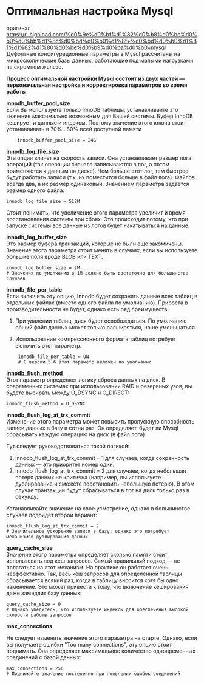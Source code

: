 # Оптимальная настройка Mysql
оригинал 
https://ruhighload.com/%d0%9e%d0%bf%d1%82%d0%b8%d0%bc%d0%b0%d0%bb%d1%8c%d0%bd%d0%b0%d1%8f+%d0%bd%d0%b0%d1%81%d1%82%d1%80%d0%be%d0%b9%d0%ba%d0%b0+mysql  
Дефолтные конфигурационные параметры в Mysql рассчитаны на микроскопические базы данных, работающие под малыми нагрузками на скромном железе.

**Процесс оптимальной настройки Mysql состоит из двух частей — первоначальная настройка и корректировка параметров во время работы**

**innodb_buffer_pool_size**   
Если Вы используете только InnoDB таблицы, устанавливайте это значение максимально возможным для Вашей системы. Буфер InnoDB кеширует и данные и индексы. Поэтому значение этого ключа стоит устанавливать в 70%...80% всей доступной памяти  

        innodb_buffer_pool_size = 24G

**innodb_log_file_size**  
Эта опция влияет на скорость записи. Она устанавливает размер лога операций (так операции сначала записываются в лог, а потом применяются к данным на диске). Чем больше этот лог, тем быстрее будут работать записи (т.к. их поместится больше в файл лога). Файлов всегда два, а их размер одинаковый. Значением параметра задается размер одного файла: 

    innodb_log_file_size = 512M

Стоит понимать, что увеличение этого параметра увеличит и время восстановления системы при сбоях. Это происходит потому, что при запуске системы все данные из логов будет накатываться на данные. 

**innodb_log_buffer_size**  
Это размер буфера транзакций, которые не были еще закомичены. Значение этого параметра стоит менять в случаях, если вы используете большие поля вроде BLOB или TEXT.

    innodb_log_buffer_size = 2M
    # Значения по умолчанию в 1М должно быть достаточно для большинства случаев 

**innodb_file_per_table**  
Если включить эту опцию, Innodb будет сохранять данные всех таблиц в отдельных файлах (вместо одного файла по умолчанию). Прироста в производительности не будет, однако есть ряд преимуществ:

1. При удалении таблиц, диск будет освобождаться. По умолчанию общий файл данных может только расширяться, но не уменьшаться.
2. Использование компрессионного формата таблиц потребует включить этот параметр. 

        innodb_file_per_table = ON
        # С версии 5.6 этот параметр включен по умолчанию 

**innodb_flush_method**  
Этот параметр определяет логику сброса данных на диск. В современных системах при использовании RAID и резервных узов, вы будете выбирать между O_DSYNC и O_DIRECT:

    innodb_flush_method = O_DSYNC

**innodb_flush_log_at_trx_commit**  
Изменение этого параметра может повысить пропускную способность записи данных в базу в сотни раз. Он определяет, будет ли Mysql сбрасывать каждую операцию на диск (в файл лога).

Тут следует руководствоваться такой логикой:

1. innodb_flush_log_at_trx_commit = 1 для случаев, когда сохранность данных — это приоритет номер один.
2. innodb_flush_log_at_trx_commit = 2 для случаев, когда небольшая потеря данных не критична (например, вы используете дублирование и сможете восстановить небольшую потерю). В этом случае транзакции будут сбрасываться в лог на диск только раз в секунду. 

Устанавливайте значение на свое усмотрение, однако в большинстве случаев подойдет второй вариант:

    innodb_flush_log_at_trx_commit = 2
    # Значительное ускорение записи в базу, однако это потребует механизмов дублирования данных 

**query_cache_size**  
Значение этого параметра определяет сколько памяти стоит использовать под кеш запросов. Самый правильный подход — не полагаться на этот механизм. На практике он работает очень неэффективно. Так, весь кеш запросов для определенной таблицы сбрасывается всякий раз, когда в таблицу вносится хотя бы одно изменение. Это может привести к тому, что включение кеширования даже замедлит базу данных:

    query_cache_size = 0
    # Однако убедитесь, что используете индексы для обеспечения высокой скорости работы запросов

**max_connections**  

Не следует изменять значение этого параметра на старте. Однако, если вы получаете ошибки "Too many connections", эту опцию стоит поднимать. Она определяет максимальное количество одновременных соединений с базой данных:

    max_connections = 256
    # Поднимайте значение постепенно при появлении ошибок соединений 





